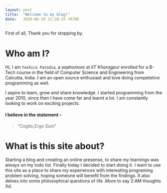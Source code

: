 ```yaml
---
layout: post
title:  "Welcome to my blog!"
date:   2020-06-30 21:28:15 +0700
---
```

First of all, Thank you for stopping by.

# Who am I?
Hi, I am `Yashica Patodia`, a *sophomore* at *IIT Kharagpur* enrolled for a B-Tech course in the field of Computer Science and Engineering from Calcutta, India .I am an open source enthusiast and love doing competetive programming as well.
 

I aspire to learn, grow and share  knowledge. I started  programming from the year 2010, since then I have come far and learnt a lot. I am constantly looking to work on exciting projects.

#### I believe in the statement -
> "Cogito,Ergo Sum"


# What is this site about?
Starting a blog and creating an online presense, to share my learnings was always on my todo list. Finally today I decided to start doing it.
I want to use this site as a place to share my experiences with interesting programing problem solving, hoping someone will benefit from the findings.
It also delves into some philosophical questions of life .More to say 2:AM thoughts Xd.
